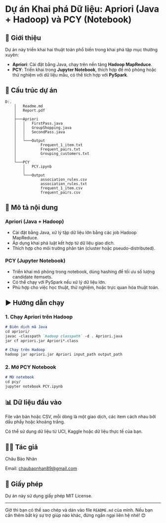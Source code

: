 # Dự án Khai phá Dữ liệu: Apriori (Java + Hadoop) và PCY (Notebook)

## 🧠 Giới thiệu

Dự án này triển khai hai thuật toán phổ biến trong khai phá tập mục thường xuyên:

- **Apriori**: Cài đặt bằng Java, chạy trên nền tảng **Hadoop MapReduce**.
- **PCY**: Triển khai trong **Jupyter Notebook**, thích hợp để mô phỏng hoặc thử nghiệm với dữ liệu mẫu, có thể tích hợp với **PySpark**.

## 📁 Cấu trúc dự án
```plaintext
D:.
    │   Readme.md
    │   Report.pdf
    │
    ├───Apriori
    │   │   FirstPass.java
    │   │   GroupShopping.java
    │   │   SecondPass.java
    │   │
    │   └───Output
    │           Frequent_1_item.txt
    │           Frequent_pairs.txt
    │           Grouping_customers.txt
    │
    └───PCY
        │   PCY.ipynb
        │
        └───Output
                association_rules.csv
                association_rules.txt
                frequent_1_item.csv
                frequent_pairs.csv
```
## 📌 Mô tả nội dung

### Apriori (Java + Hadoop)

- Cài đặt bằng Java, xử lý tập dữ liệu lớn bằng các job Hadoop MapReduce.
- Áp dụng khai phá luật kết hợp từ dữ liệu giao dịch.
- Thích hợp cho môi trường phân tán (cluster hoặc pseudo-distributed).

### PCY (Jupyter Notebook)

- Triển khai mô phỏng trong notebook, dùng hashing để tối ưu số lượng candidate itemsets.
- Có thể chạy với PySpark nếu xử lý dữ liệu lớn.
- Phù hợp cho việc học thuật, thử nghiệm, hoặc trực quan hóa thuật toán.

## ▶️ Hướng dẫn chạy

### 1. Chạy Apriori trên Hadoop

```markdown
# Biên dịch mã Java
cd apriori/
javac -classpath `hadoop classpath` -d . Apriori.java
jar cf apriori.jar Apriori*.class

# Chạy trên Hadoop
hadoop jar apriori.jar Apriori input_path output_path
```
### 2. Mở PCY Notebook
```markdown
# Mở notebook
cd pcy/
jupyter notebook PCY.ipynb
```

## 📊 Dữ liệu đầu vào

File văn bản hoặc CSV, mỗi dòng là một giao dịch, các item cách nhau bởi dấu phẩy hoặc khoảng trắng.

Có thể sử dụng dữ liệu từ UCI, Kaggle hoặc dữ liệu thực tế của bạn.

## 👨‍💻 Tác giả
Châu Bảo Nhân

Email: chaubaonhan89@gmail.com

## 📄 Giấy phép
Dự án này sử dụng giấy phép MIT License.

---

Giờ thì bạn có thể sao chép và dán vào file `README.md` của mình. Nếu bạn cần thêm bất kỳ sự trợ giúp nào khác, đừng ngần ngại liên hệ nhé! 😊
